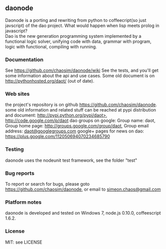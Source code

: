 ## daonode
Daonode is a porting and rewriting from python to coffeecript(so just javscript) of the dao project. 
What would happen when lisp meets prolog in javascript?  
Dao is the new generation programming system implemented by a functional logic solver, unifying code with data, grammar with program, logic with functional, compiling with running.
### Documentation
See <https://github.com/chaosim/daonode/wiki>
See the tests, and you'll get some information about the api and use cases.
Some old document is on http://pythonhosted.org/daot/ (out of date).
### Web sites
the project's repository is on github <https://github.com/chaosim/daonode>. 
some old information and related stuff can be reached at pypi distribution and document: http://pypi.python.org/pypi/daot>, <http://code.google.com/p/daot>
dao groups on google: Group name: daot, Group home page: http://groups.google.com/group/daot, Group email address: daot@googlegroups.com
google+ pages for news on dao: https://plus.google.com/112050694070234685790
### Testing
daonode uses the nodeunit test framework, see the folder "test"
### Bug reports
To report or search for bugs, please goto <https://github.com/chaosim/daonode>, or email to simeon.chaos@gmail.com
### Platform notes
daonode is developed and tested on Windows 7, node.js 0.10.0, coffeescript 1.6.2.
### License
MIT: see LICENSE

